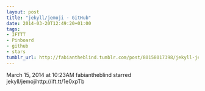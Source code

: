 ```yaml
---
layout: post
title: "jekyll/jemoji · GitHub"
date: 2014-03-20T12:49:20+01:00
tags:
- IFTTT
- Pinboard
- github
- stars
tumblr_url: http://fabiantheblind.tumblr.com/post/80158017398/jekyll-jemoji-github
---
```

March 15, 2014 at 10:23AM
fabiantheblind starred jekyll/jemojihttp://ift.tt/1e0xpTb
